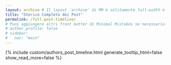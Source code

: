 ```yaml
---
layout: archive # Il layout 'archive' di MM è solitamente full-width e adatto
title: "Storico Completo dei Post"
permalink: /full-post-timeline/
# Puoi aggiungere altri front matter di Minimal Mistakes se necessario:
# author_profile: false
# sidebar:
#   nav: "main"
---
```


<div class="archive">
  {% include custom/authors_post_timeline.html generate_tooltip_html=false show_read_more=false %}
</div>
